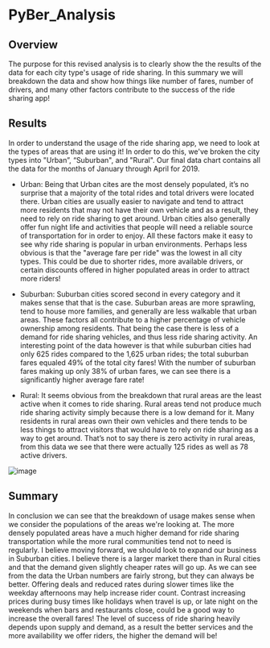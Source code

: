 # PyBer_Analysis
## Overview
  The purpose for this revised analysis is to clearly show the the results of the data for each city type's usage of ride sharing. In this summary we will breakdown the data and show how things like number of fares, number of drivers, and many other factors contribute to the success of the ride sharing app!
  
  ## Results 
  In order to understand the usage of the ride sharing app, we need to look at the types of areas that are using it! In order to do this, we've broken the city types into "Urban”, “Suburban", and "Rural". Our final data chart contains all the data for the months of January through April for 2019.
  
  * Urban: Being that Urban cites are the most densely populated, it’s no surprise that a majority of the total rides and total drivers were located there. Urban cities are usually easier to navigate and tend to attract more residents that may not have their own vehicle and as a result, they need to rely on ride sharing to get around. Urban cities also generally offer fun night life and activities that people will need a reliable source of transportation for in order to enjoy. All these factors make it easy to see why ride sharing is popular in urban environments. Perhaps less obvious is that the "average fare per ride" was the lowest in all city types. This could be due to shorter rides, more available drivers, or certain discounts offered in higher populated areas in order to attract more riders!
  
  * Suburban: Suburban cities scored second in every category and it makes sense that that is the case. Suburban areas are more sprawling, tend to house more families, and generally are less walkable that urban areas. These factors all contribute to a higher percentage of vehicle ownership among residents. That being the case there is less of a demand for ride sharing vehicles, and thus less ride sharing activity. An interesting point of the data however is that while suburban cities had only 625 rides compared to the 1,625 urban rides; the total suburban fares equaled 49% of the total city fares! With the number of suburban fares making up only 38% of urban fares, we can see there is a significantly higher average fare rate!
  
  * Rural: It seems obvious from the breakdown that rural areas are the least active when it comes to ride sharing. Rural areas tend not produce much ride sharing activity simply because there is a low demand for it. Many residents in rural areas own their own vehicles and there tends to be less things to attract visitors that would have to rely on ride sharing as a way to get around. That’s not to say there is zero activity in rural areas, from this data we see that there were actually 125 rides as well as 78 active drivers. 
  
  ![image](https://user-images.githubusercontent.com/71112085/98055757-17e3de00-1df3-11eb-9b63-05af2521f744.png)
  
  
  
  
  ## Summary
  In conclusion we can see that the breakdown of usage makes sense when we consider the populations of the areas we're looking at. The more densely populated areas have a much higher demand for ride sharing transportation while the more rural communities tend not to need is regularly. I believe moving forward, we should look to expand our business in Suburban cities. I believe there is a larger market there than in Rural cities and that the demand given slightly cheaper rates will go up. As we can see from the data the Urban numbers are fairly strong, but they can always be better. Offering deals and reduced rates during slower times like the weekday afternoons may help increase rider count. Contrast increasing prices during busy times like holidays when travel is up, or late night on the weekends when bars and restaurants close, could be a good way to increase the overall fares! The level of success of ride sharing heavily depends upon supply and demand, as a result the better services and the more availability we offer riders, the higher the demand will be!
